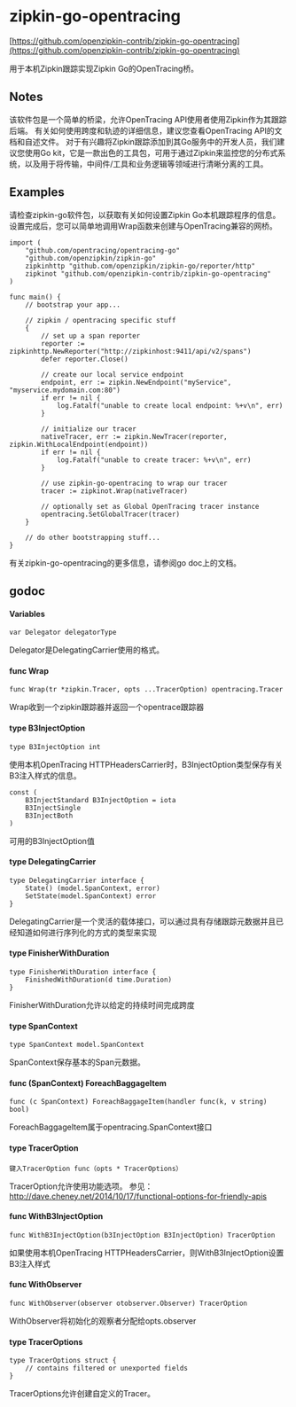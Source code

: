 # zipkin-go-opentracing 
[https://github.com/openzipkin-contrib/zipkin-go-opentracing](https://github.com/openzipkin-contrib/zipkin-go-opentracing)

用于本机Zipkin跟踪实现Zipkin Go的OpenTracing桥。
## Notes
该软件包是一个简单的桥梁，允许OpenTracing API使用者使用Zipkin作为其跟踪后端。 有关如何使用跨度和轨迹的详细信息，建议您查看OpenTracing API的文档和自述文件。
对于有兴趣将Zipkin跟踪添加到其Go服务中的开发人员，我们建议您使用Go kit，它是一款出色的工具包，可用于通过Zipkin来监控您的分布式系统，以及用于将传输，中间件/工具和业务逻辑等领域进行清晰分离的工具。
## Examples
请检查zipkin-go软件包，以获取有关如何设置Zipkin Go本机跟踪程序的信息。 设置完成后，您可以简单地调用Wrap函数来创建与OpenTracing兼容的网桥。

```
import (
	"github.com/opentracing/opentracing-go"
	"github.com/openzipkin/zipkin-go"
	zipkinhttp "github.com/openzipkin/zipkin-go/reporter/http"
	zipkinot "github.com/openzipkin-contrib/zipkin-go-opentracing"
)

func main() {
	// bootstrap your app...
  
	// zipkin / opentracing specific stuff
	{
		// set up a span reporter
		reporter := zipkinhttp.NewReporter("http://zipkinhost:9411/api/v2/spans")
		defer reporter.Close()
  
		// create our local service endpoint
		endpoint, err := zipkin.NewEndpoint("myService", "myservice.mydomain.com:80")
		if err != nil {
			log.Fatalf("unable to create local endpoint: %+v\n", err)
		}

		// initialize our tracer
		nativeTracer, err := zipkin.NewTracer(reporter, zipkin.WithLocalEndpoint(endpoint))
		if err != nil {
			log.Fatalf("unable to create tracer: %+v\n", err)
		}

		// use zipkin-go-opentracing to wrap our tracer
		tracer := zipkinot.Wrap(nativeTracer)
  
		// optionally set as Global OpenTracing tracer instance
		opentracing.SetGlobalTracer(tracer)
	}
  
	// do other bootstrapping stuff...
}
```
有关zipkin-go-opentracing的更多信息，请参阅go doc上的文档。

## godoc
#### Variables

```
var Delegator delegatorType
```
Delegator是DelegatingCarrier使用的格式。
#### func Wrap 

```
func Wrap(tr *zipkin.Tracer, opts ...TracerOption) opentracing.Tracer
```
Wrap收到一个zipkin跟踪器并返回一个opentrace跟踪器
#### type B3InjectOption

```
type B3InjectOption int
```
使用本机OpenTracing HTTPHeadersCarrier时，B3InjectOption类型保存有关B3注入样式的信息。

```
const (
    B3InjectStandard B3InjectOption = iota
    B3InjectSingle
    B3InjectBoth
)
```
可用的B3InjectOption值
#### type DelegatingCarrier

```
type DelegatingCarrier interface {
    State() (model.SpanContext, error)
    SetState(model.SpanContext) error
}
```
DelegatingCarrier是一个灵活的载体接口，可以通过具有存储跟踪元数据并且已经知道如何进行序列化的方式的类型来实现
#### type FinisherWithDuration

```
type FinisherWithDuration interface {
    FinishedWithDuration(d time.Duration)
}
```
FinisherWithDuration允许以给定的持续时间完成跨度
#### type SpanContext 

```
type SpanContext model.SpanContext
```
SpanContext保存基本的Span元数据。
#### func (SpanContext) ForeachBaggageItem

```
func (c SpanContext) ForeachBaggageItem(handler func(k, v string) bool)

```
ForeachBaggageItem属于opentracing.SpanContext接口
#### type TracerOption

```
键入TracerOption func（opts * TracerOptions）
```
TracerOption允许使用功能选项。 参见：http://dave.cheney.net/2014/10/17/functional-options-for-friendly-apis
#### func WithB3InjectOption 

```
func WithB3InjectOption(b3InjectOption B3InjectOption) TracerOption
```
如果使用本机OpenTracing HTTPHeadersCarrier，则WithB3InjectOption设置B3注入样式
#### func WithObserver 

```
func WithObserver(observer otobserver.Observer) TracerOption
```
WithObserver将初始化的观察者分配给opts.observer
#### type TracerOptions

```
type TracerOptions struct {
    // contains filtered or unexported fields
}
```
TracerOptions允许创建自定义的Tracer。